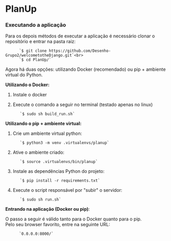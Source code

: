 # PlanUp

### Executando a aplicação

Para os depois métodos de executar a aplicação é necessário clonar o repositório e entrar na pasta raiz:<br>

          `$ git clone https://github.com/Desenho-Grupo2/welcometotheDjango.git`<br>
          `$ cd PlanUp/`

Agora há duas opções: utilizando Docker (recomendado) ou pip + ambiente virtual do Python.

**Utilizando o Docker:**

1) Instale o docker<br>
2) Execute o comando a seguir no terminal (testado apenas no linux)

          `$ sudo sh build_run.sh`

**Utilizando o pip + ambiente virtual:**

1) Crie um ambiente virtual python:<br>

          `$ python3 -m venv .virtualenvs/planup`

2) Ative o ambiente criado:

          `$ source .virtualenvs/bin/planup`

3) Instale as dependências Python do projeto:

          `$ pip install -r requirements.txt`

4) Execute o script responsável por "subir" o servidor:

          `$ sudo sh run.sh`

**Entrando na aplicação (Docker ou pip)**:

O passo a seguir é válido tanto para o Docker quanto para o pip.<br>
Pelo seu browser favorito, entre na seguinte URL:

          `0.0.0.0:8000/`

